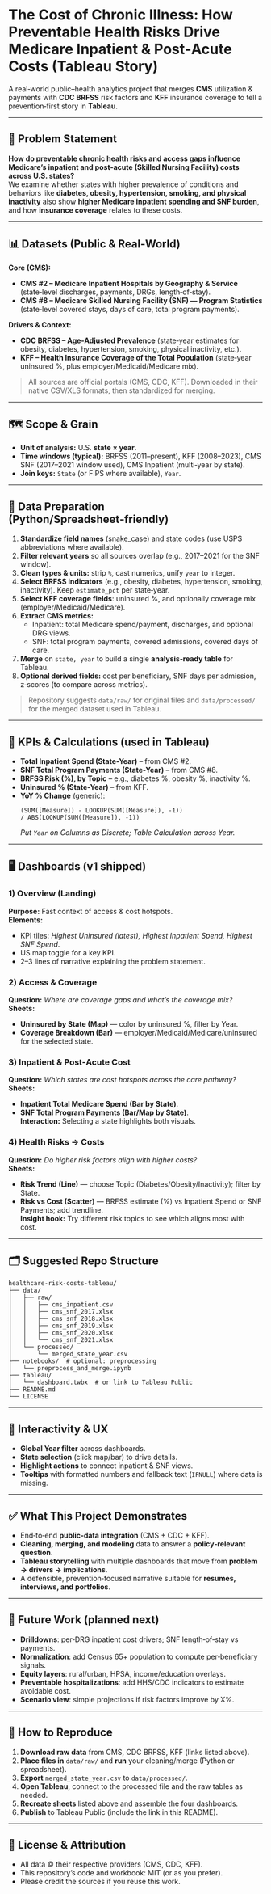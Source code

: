 # The Cost of Chronic Illness: How Preventable Health Risks Drive Medicare Inpatient & Post‑Acute Costs (Tableau Story)

A real‑world public–health analytics project that merges **CMS** utilization & payments with **CDC BRFSS** risk factors and **KFF** insurance coverage to tell a prevention‑first story in **Tableau**.

---

## 🎯 Problem Statement

**How do preventable chronic health risks and access gaps influence Medicare’s inpatient and post‑acute (Skilled Nursing Facility) costs across U.S. states?**  
We examine whether states with higher prevalence of conditions and behaviors like **diabetes, obesity, hypertension, smoking, and physical inactivity** also show **higher Medicare inpatient spending and SNF burden**, and how **insurance coverage** relates to these costs.

---

## 📊 Datasets (Public & Real‑World)

**Core (CMS):**
- **CMS #2 – Medicare Inpatient Hospitals by Geography & Service** (state‑level discharges, payments, DRGs, length‑of‑stay).  
- **CMS #8 – Medicare Skilled Nursing Facility (SNF) — Program Statistics** (state‑level covered stays, days of care, total program payments).

**Drivers & Context:**
- **CDC BRFSS – Age‑Adjusted Prevalence** (state‑year estimates for obesity, diabetes, hypertension, smoking, physical inactivity, etc.).
- **KFF – Health Insurance Coverage of the Total Population** (state‑year uninsured %, plus employer/Medicaid/Medicare mix).

> All sources are official portals (CMS, CDC, KFF). Downloaded in their native CSV/XLS formats, then standardized for merging.

---

## 🗺️ Scope & Grain

- **Unit of analysis:** U.S. **state × year**.  
- **Time windows (typical):** BRFSS (2011–present), KFF (2008–2023), CMS SNF (2017–2021 window used), CMS Inpatient (multi‑year by state).  
- **Join keys:** `State` (or FIPS where available), `Year`.

---

## 🧹 Data Preparation (Python/Spreadsheet‑friendly)

1. **Standardize field names** (snake_case) and state codes (use USPS abbreviations where available).  
2. **Filter relevant years** so all sources overlap (e.g., 2017–2021 for the SNF window).  
3. **Clean types & units:** strip `%`, cast numerics, unify `year` to integer.  
4. **Select BRFSS indicators** (e.g., obesity, diabetes, hypertension, smoking, inactivity). Keep `estimate_pct` per state‑year.  
5. **Select KFF coverage fields**: uninsured %, and optionally coverage mix (employer/Medicaid/Medicare).  
6. **Extract CMS metrics:**  
   - Inpatient: total Medicare spend/payment, discharges, and optional DRG views.  
   - SNF: total program payments, covered admissions, covered days of care.  
7. **Merge** on `state, year` to build a single **analysis‑ready table** for Tableau.  
8. **Optional derived fields:** cost per beneficiary, SNF days per admission, z‑scores (to compare across metrics).

> Repository suggests `data/raw/` for original files and `data/processed/` for the merged dataset used in Tableau.

---

## 🧠 KPIs & Calculations (used in Tableau)

- **Total Inpatient Spend (State-Year)** – from CMS #2.  
- **SNF Total Program Payments (State-Year)** – from CMS #8.  
- **BRFSS Risk (%), by Topic** – e.g., diabetes %, obesity %, inactivity %.  
- **Uninsured % (State-Year)** – from KFF.  
- **YoY % Change** (generic):  
  ```
  (SUM([Measure]) - LOOKUP(SUM([Measure]), -1)) 
  / ABS(LOOKUP(SUM([Measure]), -1))
  ```
  *Put `Year` on Columns as Discrete; Table Calculation across Year.*

---

## 🖥️ Dashboards (v1 shipped)

### 1) **Overview (Landing)**
**Purpose:** Fast context of access & cost hotspots.  
**Elements:**  
- KPI tiles: *Highest Uninsured (latest), Highest Inpatient Spend, Highest SNF Spend*.  
- US map toggle for a key KPI.  
- 2–3 lines of narrative explaining the problem statement.

### 2) **Access & Coverage**
**Question:** *Where are coverage gaps and what’s the coverage mix?*  
**Sheets:**  
- **Uninsured by State (Map)** — color by uninsured %, filter by Year.  
- **Coverage Breakdown (Bar)** — employer/Medicaid/Medicare/uninsured for the selected state.

### 3) **Inpatient & Post‑Acute Cost**
**Question:** *Which states are cost hotspots across the care pathway?*  
**Sheets:**  
- **Inpatient Total Medicare Spend (Bar by State)**.  
- **SNF Total Program Payments (Bar/Map by State)**.  
**Interaction:** Selecting a state highlights both visuals.

### 4) **Health Risks → Costs**
**Question:** *Do higher risk factors align with higher costs?*  
**Sheets:**  
- **Risk Trend (Line)** — choose Topic (Diabetes/Obesity/Inactivity); filter by State.  
- **Risk vs Cost (Scatter)** — BRFSS estimate (%) vs Inpatient Spend or SNF Payments; add trendline.  
**Insight hook:** Try different risk topics to see which aligns most with cost.

---

## 🗂️ Suggested Repo Structure

```
healthcare-risk-costs-tableau/
├── data/
│   ├── raw/
│   │   ├── cms_inpatient.csv
│   │   ├── cms_snf_2017.xlsx
│   │   ├── cms_snf_2018.xlsx
│   │   ├── cms_snf_2019.xlsx
│   │   ├── cms_snf_2020.xlsx
│   │   └── cms_snf_2021.xlsx
│   └── processed/
│       └── merged_state_year.csv
├── notebooks/  # optional: preprocessing
│   └── preprocess_and_merge.ipynb
├── tableau/
│   └── dashboard.twbx  # or link to Tableau Public
├── README.md
└── LICENSE
```

---

## 🔁 Interactivity & UX

- **Global Year filter** across dashboards.  
- **State selection** (click map/bar) to drive details.  
- **Highlight actions** to connect inpatient & SNF views.  
- **Tooltips** with formatted numbers and fallback text (`IFNULL`) where data is missing.

---

## ✅ What This Project Demonstrates

- End‑to‑end **public‑data integration** (CMS + CDC + KFF).  
- **Cleaning, merging, and modeling** data to answer a **policy‑relevant question**.  
- **Tableau storytelling** with multiple dashboards that move from **problem → drivers → implications**.  
- A defensible, prevention‑focused narrative suitable for **resumes, interviews, and portfolios**.

---

## 🧭 Future Work (planned next)

- **Drilldowns**: per‑DRG inpatient cost drivers; SNF length‑of‑stay vs payments.  
- **Normalization**: add Census 65+ population to compute per‑beneficiary signals.  
- **Equity layers**: rural/urban, HPSA, income/education overlays.  
- **Preventable hospitalizations**: add HHS/CDC indicators to estimate avoidable cost.  
- **Scenario view**: simple projections if risk factors improve by X%.

---

## 📌 How to Reproduce

1. **Download raw data** from CMS, CDC BRFSS, KFF (links listed above).  
2. **Place files in** `data/raw/` and **run** your cleaning/merge (Python or spreadsheet).  
3. **Export** `merged_state_year.csv` to `data/processed/`.  
4. **Open Tableau**, connect to the processed file and the raw tables as needed.  
5. **Recreate sheets** listed above and assemble the four dashboards.  
6. **Publish** to Tableau Public (include the link in this README).

---

## 📄 License & Attribution

- All data © their respective providers (CMS, CDC, KFF).  
- This repository’s code and workbook: MIT (or as you prefer).  
- Please credit the sources if you reuse this work.

